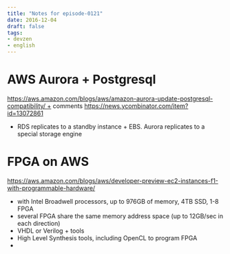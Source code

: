 ```yaml
---
title: "Notes for episode-0121"
date: 2016-12-04
draft: false
tags:
- devzen
- english
---
```


# AWS Aurora + Postgresql
https://aws.amazon.com/blogs/aws/amazon-aurora-update-postgresql-compatibility/ + comments https://news.ycombinator.com/item?id=13072861

- RDS replicates to a standby instance + EBS. Aurora replicates to a special storage engine

# FPGA on AWS
https://aws.amazon.com/blogs/aws/developer-preview-ec2-instances-f1-with-programmable-hardware/

- with Intel Broadwell processors, up to 976GB of memory, 4TB SSD, 1-8 FPGA
- several FPGA share the same memory address space (up to 12GB/sec in each direction)
- VHDL or Verilog + tools
- High Level Synthesis tools, including OpenCL to program FPGA
-

